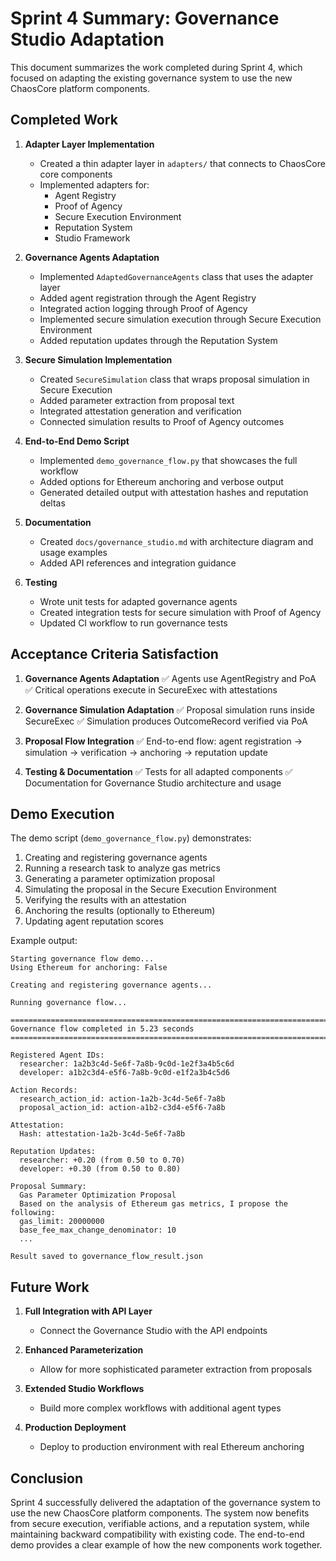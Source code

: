 # Sprint 4 Summary: Governance Studio Adaptation

This document summarizes the work completed during Sprint 4, which focused on adapting the existing governance system to use the new ChaosCore platform components.

## Completed Work

1. **Adapter Layer Implementation**
   - Created a thin adapter layer in `adapters/` that connects to ChaosCore core components
   - Implemented adapters for:
     - Agent Registry
     - Proof of Agency
     - Secure Execution Environment
     - Reputation System
     - Studio Framework

2. **Governance Agents Adaptation**
   - Implemented `AdaptedGovernanceAgents` class that uses the adapter layer
   - Added agent registration through the Agent Registry
   - Integrated action logging through Proof of Agency
   - Implemented secure simulation execution through Secure Execution Environment
   - Added reputation updates through the Reputation System

3. **Secure Simulation Implementation**
   - Created `SecureSimulation` class that wraps proposal simulation in Secure Execution
   - Added parameter extraction from proposal text
   - Integrated attestation generation and verification
   - Connected simulation results to Proof of Agency outcomes

4. **End-to-End Demo Script**
   - Implemented `demo_governance_flow.py` that showcases the full workflow
   - Added options for Ethereum anchoring and verbose output
   - Generated detailed output with attestation hashes and reputation deltas

5. **Documentation**
   - Created `docs/governance_studio.md` with architecture diagram and usage examples
   - Added API references and integration guidance

6. **Testing**
   - Wrote unit tests for adapted governance agents
   - Created integration tests for secure simulation with Proof of Agency
   - Updated CI workflow to run governance tests

## Acceptance Criteria Satisfaction

1. **Governance Agents Adaptation**
   ✅ Agents use AgentRegistry and PoA
   ✅ Critical operations execute in SecureExec with attestations

2. **Governance Simulation Adaptation**
   ✅ Proposal simulation runs inside SecureExec
   ✅ Simulation produces OutcomeRecord verified via PoA

3. **Proposal Flow Integration**
   ✅ End-to-end flow: agent registration → simulation → verification → anchoring → reputation update

4. **Testing & Documentation**
   ✅ Tests for all adapted components
   ✅ Documentation for Governance Studio architecture and usage

## Demo Execution

The demo script (`demo_governance_flow.py`) demonstrates:

1. Creating and registering governance agents
2. Running a research task to analyze gas metrics
3. Generating a parameter optimization proposal
4. Simulating the proposal in the Secure Execution Environment
5. Verifying the results with an attestation
6. Anchoring the results (optionally to Ethereum)
7. Updating agent reputation scores

Example output:
```
Starting governance flow demo...
Using Ethereum for anchoring: False

Creating and registering governance agents...

Running governance flow...

================================================================================
Governance flow completed in 5.23 seconds
================================================================================

Registered Agent IDs:
  researcher: 1a2b3c4d-5e6f-7a8b-9c0d-1e2f3a4b5c6d
  developer: a1b2c3d4-e5f6-7a8b-9c0d-e1f2a3b4c5d6

Action Records:
  research_action_id: action-1a2b-3c4d-5e6f-7a8b
  proposal_action_id: action-a1b2-c3d4-e5f6-7a8b

Attestation:
  Hash: attestation-1a2b-3c4d-5e6f-7a8b

Reputation Updates:
  researcher: +0.20 (from 0.50 to 0.70)
  developer: +0.30 (from 0.50 to 0.80)

Proposal Summary:
  Gas Parameter Optimization Proposal
  Based on the analysis of Ethereum gas metrics, I propose the following:
  gas_limit: 20000000
  base_fee_max_change_denominator: 10
  ...

Result saved to governance_flow_result.json
```

## Future Work

1. **Full Integration with API Layer**
   - Connect the Governance Studio with the API endpoints

2. **Enhanced Parameterization**
   - Allow for more sophisticated parameter extraction from proposals

3. **Extended Studio Workflows**
   - Build more complex workflows with additional agent types

4. **Production Deployment**
   - Deploy to production environment with real Ethereum anchoring

## Conclusion

Sprint 4 successfully delivered the adaptation of the governance system to use the new ChaosCore platform components. The system now benefits from secure execution, verifiable actions, and a reputation system, while maintaining backward compatibility with existing code. The end-to-end demo provides a clear example of how the new components work together. 